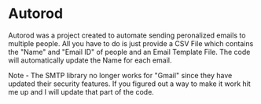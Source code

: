 # Autorod

Autorod was a project created to automate sending peronalized emails to multiple people.
All you have to do is just provide a CSV File which contains the "Name" and "Email ID" of people and an Email Template File.
The code will automatically update the Name for each email. 

Note - The SMTP library no longer works for "Gmail" since they have updated their security features. If you figured out a way to make it work hit me up and I will update that part of the code.
